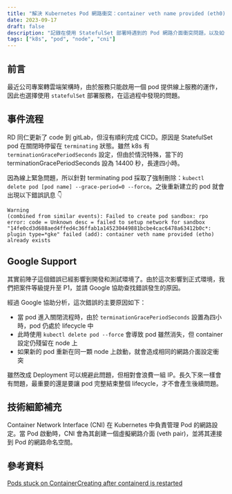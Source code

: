 ```yaml
---
title: "解決 Kubernetes Pod 網路衝突：container veth name provided (eth0) already exists"
date: 2023-09-17
draft: false
description: "記錄在使用 StatefulSet 部署時遇到的 Pod 網路介面衝突問題，以及如何透過正確的 Pod 生命週期管理來解決此問題"
tags: ["k8s", "pod", "node", "cni"]
---
```

## 前言

最近公司專案轉雲端架構時，由於服務只能啟用一個 pod 提供線上服務的運作，因此也選擇使用 `statefulSet` 部署服務，在這過程中發現的問題。

## 事件流程

RD 同仁更新了 code 到 gitLab，但沒有順利完成 CICD。原因是 StatefulSet pod 在關閉時停留在 `terminating` 狀態。雖然 k8s 有 `terminationGracePeriodSeconds` 設定，但由於情況特殊，當下的 terminationGracePeriodSeconds 設為 14400 秒，長達四小時。

因為線上緊急問題，所以針對 terminating pod 採取了強制刪除：`kubectl delete pod [pod name] --grace-period=0 --force`。之後重新建立的 pod 就會出現以下錯誤訊息 👇

```log
Warning
(combined from similar events): Failed to create pod sandbox: rpo error: code = Unknown desc = failed to setup network for sandbox
"14fe0cd3d688aed4ffed4c36ffab1a145230449881bcbe4cac6478a63412b0c*: plugin type=*gke" failed (add): container veth name provided (etho) already exists
```

## Google Support

其實前陣子這個錯誤已經影響到開發和測試環境了。由於這次影響到正式環境，我們把案件等級提升至 P1，並請 Google 協助查找錯誤發生的原因。

經過 Google 協助分析，這次錯誤的主要原因如下：

- 當 pod 進入關閉流程時，由於 `terminationGracePeriodSeconds` 設置為四小時，pod 仍處於 lifecycle 中
- 此時使用 `kubectl delete pod --force` 會導致 pod 雖然消失，但 container 設定仍殘留在 node 上
- 如果新的 pod 重新在同一顆 node 上啟動，就會造成相同的網路介面設定衝突

雖然改成 Deployment 可以規避此問題，但相對會浪費一組 IP。長久下來一樣會有問題，最重要的還是要讓 pod 完整結束整個 lifecycle，才不會產生後續問題。

## 技術細節補充

Container Network Interface (CNI) 在 Kubernetes 中負責管理 Pod 的網路設定。當 Pod 啟動時，CNI 會為其創建一個虛擬網路介面 (veth pair)，並將其連接到 Pod 的網路命名空間。

## 參考資料

[Pods stuck on ContainerCreating after containerd is restarted](https://github.com/containerd/containerd/issues/7010)
